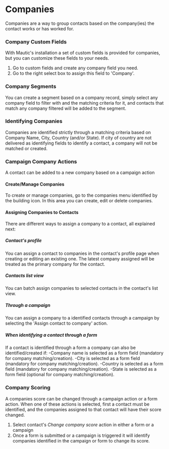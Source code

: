# Companies

Companies are a way to group contacts based on the company(ies) the contact works or has worked for.

### Company Custom Fields

With Mautic's installation a set of custom fields is provided for companies, but you can customize these fields to your needs.

1. Go to custom fields and create any company field you need.
2. Go to the right select box to assign this field to 'Company'.

### Company Segments

You can create a segment based on a company record, simply select any company field to filter with and the matching criteria for it, and contacts that match any company filtered will be added to the segment. 
 
### Identifying Companies

Companies are identified strictly through a matching criteria based on Company Name, City, Country (and/or State). If city of country are not delivered as identifying fields to identify a contact, a company will not be matched or created.  

### Campaign Company Actions

A contact can be added to a new company based on a campaign action

#### Create/Manage Companies
To create or manage companies, go to the companies menu identified by the building icon. In this area you can create, edit or delete companies.

#### Assigning Companies to Contacts
There are different ways to assign a company to a contact, all explained next:

##### Contact's profile
You can assign a contact to companies in the contact's profile page when creating or editing an existing one. The latest company assigned will be treated as the primary company for the contact.

##### Contacts list view
You can batch assign companies to selected contacts in the contact's list view.

##### Through a campaign
You can assign a company to a identified contacts through a campaign by selecting the 'Assign contact to company' action.

##### When identifying a contact through a form
If a contact is identified through a form a company can also be identified/created if:
 -Company name is selected as a form field (mandatory for company matching/creation).
 -City is selected as a form field (mandatory for company matching/creation).
 -Country is selected as a form field (mandatory for company matching/creation).
 -State is selected as a form field (optional for company matching/creation).
 
 ### Company Scoring
A companies score can be changed through a campaign action or a form action. When one of these actions is selected, first a contact must be identified, and the companies assigned to that contact will have their score changed.

1. Select contact's _Change company score_ action in either a form or a campaign
2. Once a form is submitted or a campaign is triggered it will identify companies identified in the campaign or form to change its score.
 